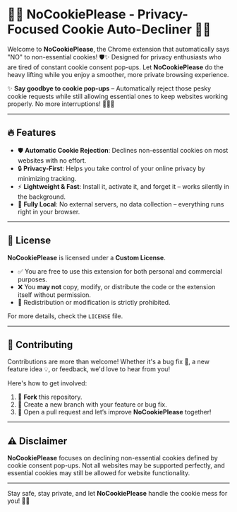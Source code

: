 
# 🚫🍪 NoCookiePlease - Privacy-Focused Cookie Auto-Decliner 🍪🚫

Welcome to **NoCookiePlease**, the Chrome extension that automatically says "NO" to non-essential cookies! 🛡️✨ Designed for privacy enthusiasts who are tired of constant cookie consent pop-ups. Let **NoCookiePlease** do the heavy lifting while you enjoy a smoother, more private browsing experience. 

✨ **Say goodbye to cookie pop-ups** – Automatically reject those pesky cookie requests while still allowing essential ones to keep websites working properly. No more interruptions! 🙅‍♂️🍪

---

## 🔥 Features
- 🛡️ **Automatic Cookie Rejection**: Declines non-essential cookies on most websites with no effort.
- 🔒 **Privacy-First**: Helps you take control of your online privacy by minimizing tracking.
- ⚡ **Lightweight & Fast**: Install it, activate it, and forget it – works silently in the background.
- 📡 **Fully Local**: No external servers, no data collection – everything runs right in your browser.

---

## 📜 License
**NoCookiePlease** is licensed under a **Custom License**.

- ✅ You are free to use this extension for both personal and commercial purposes.
- ❌ You **may not** copy, modify, or distribute the code or the extension itself without permission.
- 🚫 Redistribution or modification is strictly prohibited.

For more details, check the `LICENSE` file.

---

## 🤝 Contributing
Contributions are more than welcome! Whether it's a bug fix 🐞, a new feature idea 💡, or feedback, we'd love to hear from you! 

Here's how to get involved:
1. 🍴 **Fork** this repository.
2. 🌿 Create a new branch with your feature or bug fix.
3. 📨 Open a pull request and let’s improve **NoCookiePlease** together!

---

## ⚠️ Disclaimer
**NoCookiePlease** focuses on declining non-essential cookies defined by cookie consent pop-ups. Not all websites may be supported perfectly, and essential cookies may still be allowed for website functionality. 

---

Stay safe, stay private, and let **NoCookiePlease** handle the cookie mess for you! 💪🍪
